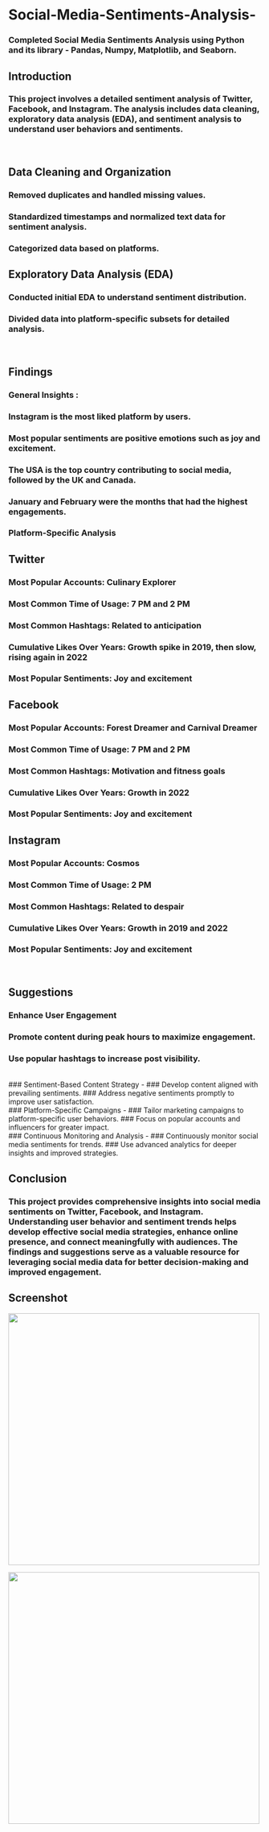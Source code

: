 # Social-Media-Sentiments-Analysis-
### Completed Social Media Sentiments Analysis using Python and its library - Pandas, Numpy, Matplotlib, and Seaborn.


## Introduction
### This project involves a detailed sentiment analysis of Twitter, Facebook, and Instagram. The analysis includes data cleaning, exploratory data analysis (EDA), and sentiment analysis to understand user behaviors and sentiments.

<br/>

## Data Cleaning and Organization
### Removed duplicates and handled missing values.
### Standardized timestamps and normalized text data for sentiment analysis.
### Categorized data based on platforms.

## Exploratory Data Analysis (EDA)
### Conducted initial EDA to understand sentiment distribution.
### Divided data into platform-specific subsets for detailed analysis.

<br/>

## Findings

### General Insights :
### Instagram is the most liked platform by users.
### Most popular sentiments are positive emotions such as joy and excitement.
### The USA is the top country contributing to social media, followed by the UK and Canada.
### January and February were the months that had the highest engagements.
### Platform-Specific Analysis

## Twitter
### Most Popular Accounts: Culinary Explorer
### Most Common Time of Usage: 7 PM and 2 PM
### Most Common Hashtags: Related to anticipation
### Cumulative Likes Over Years: Growth spike in 2019, then slow, rising again in 2022
### Most Popular Sentiments: Joy and excitement

## Facebook
### Most Popular Accounts: Forest Dreamer and Carnival Dreamer
### Most Common Time of Usage: 7 PM and 2 PM
### Most Common Hashtags: Motivation and fitness goals
### Cumulative Likes Over Years: Growth in 2022
### Most Popular Sentiments: Joy and excitement

## Instagram
### Most Popular Accounts: Cosmos
### Most Common Time of Usage: 2 PM
### Most Common Hashtags: Related to despair
### Cumulative Likes Over Years: Growth in 2019 and 2022
### Most Popular Sentiments: Joy and excitement

<br/>

## Suggestions

### Enhance User Engagement
### Promote content during peak hours to maximize engagement.
### Use popular hashtags to increase post visibility.
<br/>
### Sentiment-Based Content Strategy -
### Develop content aligned with prevailing sentiments.
### Address negative sentiments promptly to improve user satisfaction.
<br/>
### Platform-Specific Campaigns -
### Tailor marketing campaigns to platform-specific user behaviors.
### Focus on popular accounts and influencers for greater impact.
<br/>
### Continuous Monitoring and Analysis -
### Continuously monitor social media sentiments for trends.
### Use advanced analytics for deeper insights and improved strategies.

<br/>

## Conclusion

### This project provides comprehensive insights into social media sentiments on Twitter, Facebook, and Instagram. Understanding user behavior and sentiment trends helps develop effective social media strategies, enhance online presence, and connect meaningfully with audiences. The findings and suggestions serve as a valuable resource for leveraging social media data for better decision-making and improved engagement.


## Screenshot

<p float="center">
       <img src="https://github.com/Ushanshi-Sharma/Social-Media-Sentiments-Analysis-/assets/154740255/4e62c2b4-6cd5-477e-96ba-9d4d70e724f9.jpg" height="500" />


<p float="center">
       <img src="https://github.com/Ushanshi-Sharma/Social-Media-Sentiments-Analysis-/assets/154740255/d94ae19f-e622-4d1a-88c5-f65ffdcdcab0.jpg" height="500" />


